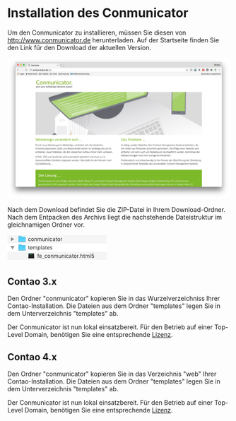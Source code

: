 # Installation des Conmunicator
Um den Conmunicator zu installieren, müssen Sie diesen von http://www.conmunicator.de herunterladen. Auf der Startseite finden Sie den Link für den Download der aktuellen Version.

![](images/installation/cmu_website.jpg)

Nach dem Download befindet Sie die ZIP-Datei in Ihrem Download-Ordner. Nach dem Entpacken des Archivs liegt die nachstehende Dateistruktur im gleichnamigen Ordner vor.

![](images/installation/cmu_content.png)

## Contao 3.x

Den Ordner "conmunicator" kopieren Sie in das Wurzelverzeichniss Ihrer Contao-Installation. Die Dateien aus dem Ordner "templates" legen Sie in dem Unterverzeichnis "templates" ab.

Der Conmunicator ist nun lokal einsatzbereit. Für den Betrieb auf einer Top-Level Domain, benötigen Sie eine entsprechende [Lizenz](lizenzen.md).

## Contao 4.x

Den Ordner "conmunicator" kopieren Sie in das Verzeichnis "web" Ihrer Contao-Installation. Die Dateien aus dem Ordner "templates" legen Sie in dem Unterverzeichnis "templates" ab.

Der Conmunicator ist nun lokal einsatzbereit. Für den Betrieb auf einer Top-Level Domain, benötigen Sie eine entsprechende [Lizenz](lizenzen.md).